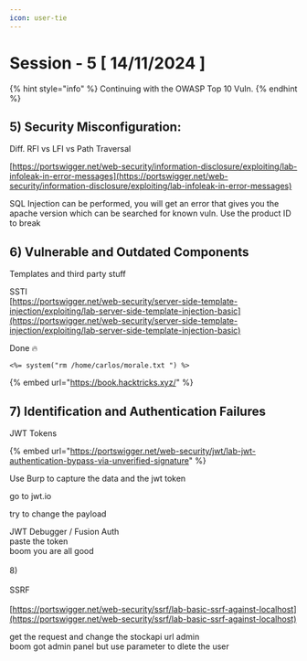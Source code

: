 ```yaml
---
icon: user-tie
---
```


# Session - 5 \[ 14/11/2024 ]

{% hint style="info" %}
Continuing with the OWASP Top 10 Vuln.
{% endhint %}

## 5) Security Misconfiguration:

Diff. RFI vs LFI vs Path Traversal

[https://portswigger.net/web-security/information-disclosure/exploiting/lab-infoleak-in-error-messages](https://portswigger.net/web-security/information-disclosure/exploiting/lab-infoleak-in-error-messages)

SQL Injection can be performed, you will get an error that gives you the apache version which can be searched for known vuln.  Use the product ID to break

## 6) Vulnerable and Outdated Components

Templates and third party stuff

SSTI\
[https://portswigger.net/web-security/server-side-template-injection/exploiting/lab-server-side-template-injection-basic](https://portswigger.net/web-security/server-side-template-injection/exploiting/lab-server-side-template-injection-basic)

Done 🔥

```erb
<%= system("rm /home/carlos/morale.txt ") %> 
```

{% embed url="https://book.hacktricks.xyz/" %}

## 7) Identification and Authentication Failures

JWT Tokens

{% embed url="https://portswigger.net/web-security/jwt/lab-jwt-authentication-bypass-via-unverified-signature" %}

Use Burp to capture the data  and the jwt token

go to jwt.io

try to change the payload

JWT Debugger / Fusion Auth\
paste the token\
boom you are all good\
\
8\)\
\
SSRF\
\
[https://portswigger.net/web-security/ssrf/lab-basic-ssrf-against-localhost](https://portswigger.net/web-security/ssrf/lab-basic-ssrf-against-localhost)

get the request and change the stockapi url admin\
boom got admin panel but use parameter to dlete the user
